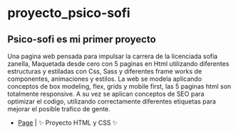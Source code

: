 # proyecto_psico-sofi 
##  Psico-sofi es mi primer proyecto
Una pagina web pensada para impulsar la carrera de la licenciada sofia zanella,
Maquetada desde cero con 5 paginas en Html utilizando diferentes estructuras y estiladas con Css, Sass y diferentes frame works de componentes, animaciones y estilos. 
La web se modela aplicando conceptos de box modeling, flex, grids y mobile first, las 5 paginas html son totalmente responsive.
A su vez se aplican conceptos de SEO para optimizar el codigo, utilizando correctamente diferentes etiquetas para mejorar el posible trafico de gente.






-  [Page]( https://xocignacio.github.io/proyecto_psico-sofi/  )  | ✨ Proyecto HTML y CSS ✨

